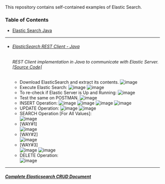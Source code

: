 This repository contains self-contained examples of Elastic Search.
### Table of Contents
  - <a href='#elasticsearch-rest-client-java'>Elastic Search Java</a> 

<hr>


- ###### [ElasticSearch REST Client - Java](https://github.com/rahulvaish/ElasticSearch/tree/ElasticSearchJava) 
   ###### REST Client implementation in Java to communicate with Elastic Server. [[Source Code]](https://github.com/rahulvaish/ElasticSearch/tree/ElasticSearchJava) 
  -  Download ElasticSearch and extract its contents.
  ![image](https://user-images.githubusercontent.com/689226/49922686-74744200-fed7-11e8-9ee0-408d4dc22e0f.png)
  -  Execute Elastic Search:
  ![image](https://user-images.githubusercontent.com/689226/50343265-2b159980-054c-11e9-89bf-42a4b77effaa.png)
  ![image](https://user-images.githubusercontent.com/689226/49922805-c7e69000-fed7-11e8-8325-91984876fc72.png)
  -  To re-check if Elastic Server is Up and Running:
![image](https://user-images.githubusercontent.com/689226/50343367-92cbe480-054c-11e9-910e-744f21de67f1.png)
  -  Test the same on POSTMAN.
![image](https://user-images.githubusercontent.com/689226/49923846-b9e63e80-feda-11e8-9753-8d8106ce28bb.png)
  -  INSERT Operation:
  ![image](https://user-images.githubusercontent.com/689226/50343453-f35b2180-054c-11e9-845a-e512761ad6a8.png)
  ![image](https://user-images.githubusercontent.com/689226/49922818-d2088e80-fed7-11e8-9310-017b26bc8394.png)
  ![image](https://user-images.githubusercontent.com/689226/49922822-d46ae880-fed7-11e8-970d-f974f9cf9524.png)
  ![image](https://user-images.githubusercontent.com/689226/49922827-d6cd4280-fed7-11e8-99ad-7107bdf65f44.png)
  -  UPDATE Operation:
![image](https://user-images.githubusercontent.com/689226/50343645-b6435f00-054d-11e9-9981-bbcf5c0c9633.png)
![image](https://user-images.githubusercontent.com/689226/49922841-dd5bba00-fed7-11e8-9125-f7856abb5723.png)
  -  SEARCH Operation [For All Values]:<br/>
![image](https://user-images.githubusercontent.com/689226/49922857-e056aa80-fed7-11e8-9449-dff0d942c287.png)
  -  [WAY#1]<br/>
  ![image](https://user-images.githubusercontent.com/689226/49922879-e3ea3180-fed7-11e8-8435-14a28788bc3e.png)
  -  [WAY#2]<br/>
  ![image](https://user-images.githubusercontent.com/689226/49922896-e64c8b80-fed7-11e8-8f87-616ecad34e19.png)
  -  [WAY#3]<br/>
  ![image](https://user-images.githubusercontent.com/689226/49922904-e8aee580-fed7-11e8-9c18-5ba6427fc1ad.png)
  ![image](https://user-images.githubusercontent.com/689226/49922910-eba9d600-fed7-11e8-8c00-c67dbd9cc158.png)
  - DELETE Operation:<br/>
![image](https://user-images.githubusercontent.com/689226/49922914-efd5f380-fed7-11e8-913d-6ccc93286798.png)



<hr>

##### [Complete Elasticsearch CRUD Document](https://github.com/rahulvaish/ReferenceDocuments/tree/master/UnderstandingElasticsearch)


